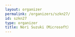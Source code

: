 ```yaml
---
layout: organizer
permalink: /organizers/szkn27/
id: szkn27
type: organizer
title: Nori Suzuki（Microsoft）
---
```

